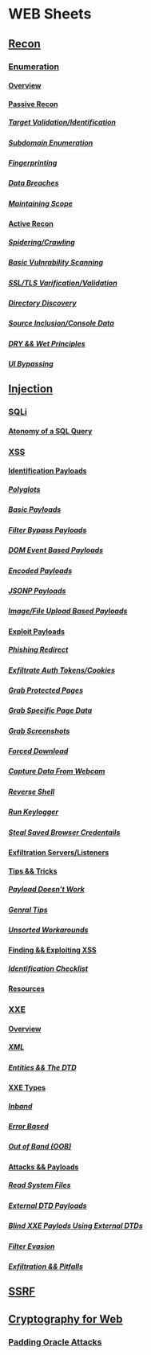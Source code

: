 # WEB Sheets

## [Recon](./Recon)

### [Enumeration](./Recon/Enumeration.md)

#### [Overview](https://github.com/Angus-C-git/SecSheets/blob/master/Web/Recon/Enumeration.md#overview)

#### [Passive Recon](https://github.com/Angus-C-git/SecSheets/blob/master/Web/Recon/Enumeration.md#passive-recon)

##### [Target Validation/Identification](https://github.com/Angus-C-git/SecSheets/blob/master/Web/Recon/Enumeration.md#target-validationidentification)

##### [Subdomain Enumeration](https://github.com/Angus-C-git/SecSheets/blob/master/Web/Recon/Enumeration.md#subdomain-enumeration)

##### [Fingerprinting](https://github.com/Angus-C-git/SecSheets/blob/master/Web/Recon/Enumeration.md#fingerprinting)

##### [Data Breaches](https://github.com/Angus-C-git/SecSheets/blob/master/Web/Recon/Enumeration.md#data-breaches)

##### [Maintaining Scope](https://github.com/Angus-C-git/SecSheets/blob/master/Web/Recon/Enumeration.md#maintaing-scope)

#### [Active Recon](https://github.com/Angus-C-git/SecSheets/blob/master/Web/Recon/Enumeration.md#active-recon)

##### [Spidering/Crawling](https://github.com/Angus-C-git/SecSheets/blob/master/Web/Recon/Enumeration.md#spideringcrawling)

##### [Basic Vulnrability Scanning](https://github.com/Angus-C-git/SecSheets/blob/master/Web/Recon/Enumeration.md#basic-vulnrability-scanning)

##### [SSL/TLS Varification/Validation](https://github.com/Angus-C-git/SecSheets/blob/master/Web/Recon/Enumeration.md#ssltls-varificationvalidation)

##### [Directory Discovery](https://github.com/Angus-C-git/SecSheets/blob/master/Web/Recon/Enumeration.md#directory-discovery)

##### [Source Inclusion/Console Data](https://github.com/Angus-C-git/SecSheets/blob/master/Web/Recon/Enumeration.md#source-inclusionconsole-data)

##### [DRY && Wet Principles](https://github.com/Angus-C-git/SecSheets/blob/master/Web/Recon/Enumeration.md#dry--wet-principles)

##### [UI Bypassing](https://github.com/Angus-C-git/SecSheets/blob/master/Web/Recon/Enumeration.md#ui-bypassing)

## [Injection](./Injection)

### [SQLi](./Injection/SQLI/SQLI.md)

#### [Atonomy of a SQL Query](https://github.com/Angus-C-git/SecSheets/blob/master/Web/Injection/SQLI/SQLI.md#atonomy-of-a-sql-query)

### [XSS](./Injection/XSS/XSS.md)

#### [Identification Payloads](https://github.com/Angus-C-git/SecSheets/blob/master/Web/Injection/XSS/XSS.md#identification-payloads)

##### [Polyglots](https://github.com/Angus-C-git/SecSheets/blob/master/Web/Injection/XSS/XSS.md#polyglots)

##### [Basic Payloads](https://github.com/Angus-C-git/SecSheets/blob/master/Web/Injection/XSS/XSS.md#basic-payloads)

##### [Filter Bypass Payloads](https://github.com/Angus-C-git/SecSheets/blob/master/Web/Injection/XSS/XSS.md#filter-bypass-payloads)

##### [DOM Event Based Payloads](https://github.com/Angus-C-git/SecSheets/blob/master/Web/Injection/XSS/XSS.md#dom-event-based-payloads)

##### [Encoded Payloads](https://github.com/Angus-C-git/SecSheets/blob/master/Web/Injection/XSS/XSS.md#encoded-payloads)

##### [JSONP Payloads](https://github.com/Angus-C-git/SecSheets/blob/master/Web/Injection/XSS/XSS.md#jsonp-payloads)

##### [Image/File Upload Based Payloads](https://github.com/Angus-C-git/SecSheets/blob/master/Web/Injection/XSS/XSS.md#imagefile-upload-based-payloads)

#### [Exploit Payloads](https://github.com/Angus-C-git/SecSheets/blob/master/Web/Injection/XSS/XSS.md#exploit-payloads)

##### [Phishing Redirect](https://github.com/Angus-C-git/SecSheets/blob/master/Web/Injection/XSS/XSS.md#phishing-redirect)

##### [Exfiltrate Auth Tokens/Cookies](https://github.com/Angus-C-git/SecSheets/blob/master/Web/Injection/XSS/XSS.md#exfiltrate-auth-tokenscookies)

##### [Grab Protected Pages](https://github.com/Angus-C-git/SecSheets/blob/master/Web/Injection/XSS/XSS.md#grab-protected-pages)

##### [Grab Specific Page Data](https://github.com/Angus-C-git/SecSheets/blob/master/Web/Injection/XSS/XSS.md#grab-specific-page-data)

##### [Grab Screenshots](https://github.com/Angus-C-git/SecSheets/blob/master/Web/Injection/XSS/XSS.md#grab-screenshots)

##### [Forced Download](https://github.com/Angus-C-git/SecSheets/blob/master/Web/Injection/XSS/XSS.md#forced-download)

##### [Capture Data From Webcam](https://github.com/Angus-C-git/SecSheets/blob/master/Web/Injection/XSS/XSS.md#capture-data-from-webcam)

##### [Reverse Shell](https://github.com/Angus-C-git/SecSheets/blob/master/Web/Injection/XSS/XSS.md#reverse-shell)

##### [Run Keylogger](https://github.com/Angus-C-git/SecSheets/blob/master/Web/Injection/XSS/XSS.md#run-keylogger)

##### [Steal Saved Browser Credentails](https://github.com/Angus-C-git/SecSheets/blob/master/Web/Injection/XSS/XSS.md#steal-saved-browser-credentails)

#### [Exfiltration Servers/Listeners](https://github.com/Angus-C-git/SecSheets/blob/master/Web/Injection/XSS/XSS.md#exfiltration-serverslisteners)

#### [Tips && Tricks](https://github.com/Angus-C-git/SecSheets/blob/master/Web/Injection/XSS/XSS.md#tips--tricks)

##### [Payload Doesn't Work](https://github.com/Angus-C-git/SecSheets/blob/master/Web/Injection/XSS/XSS.md#payload-doesnt-work) 

##### [Genral Tips](https://github.com/Angus-C-git/SecSheets/blob/master/Web/Injection/XSS/XSS.md#genral-tips)

##### [Unsorted Workarounds](https://github.com/Angus-C-git/SecSheets/blob/master/Web/Injection/XSS/XSS.md#unsorted-workarounds)

#### [Finding && Exploiting XSS](https://github.com/Angus-C-git/SecSheets/blob/master/Web/Injection/XSS/XSS.md#finding--exploiting-xss)

##### [Identification Checklist](https://github.com/Angus-C-git/SecSheets/blob/master/Web/Injection/XSS/XSS.md#identification-checklist)

#### [Resources](https://github.com/Angus-C-git/SecSheets/blob/master/Web/Injection/XSS/XSS.md#resources)

### [XXE](./Injection/XXE/XXE.md)

#### [Overview](https://github.com/Angus-C-git/SecSheets/blob/master/Web/Injection/XXE/XXE.md#overview)

##### [XML](https://github.com/Angus-C-git/SecSheets/blob/master/Web/Injection/XXE/XXE.md#xml)

##### [Entities && The DTD](https://github.com/Angus-C-git/SecSheets/blob/master/Web/Injection/XXE/XXE.md#entities--the-dtd)

#### [XXE Types](https://github.com/Angus-C-git/SecSheets/blob/master/Web/Injection/XXE/XXE.md#xxe-types)

##### [Inband](https://github.com/Angus-C-git/SecSheets/blob/master/Web/Injection/XXE/XXE.md#inband)

##### [Error Based](https://github.com/Angus-C-git/SecSheets/blob/master/Web/Injection/XXE/XXE.md#out-of-band-oob)

##### [Out of Band (OOB)](https://github.com/Angus-C-git/SecSheets/blob/master/Web/Injection/XXE/XXE.md#out-of-band-oob)

#### [Attacks && Payloads](https://github.com/Angus-C-git/SecSheets/blob/master/Web/Injection/XXE/XXE.md#attacks--payloads)

##### [Read System Files](https://github.com/Angus-C-git/SecSheets/blob/master/Web/Injection/XXE/XXE.md#read-system-files)

##### [External DTD Payloads](https://github.com/Angus-C-git/SecSheets/blob/master/Web/Injection/XXE/XXE.md#external-dtd-payloads)

##### [Blind XXE Paylods Using External DTDs](https://github.com/Angus-C-git/SecSheets/blob/master/Web/Injection/XXE/XXE.md#blind-xxe-paylods-using-external-dtds)

##### [Filter Evasion](https://github.com/Angus-C-git/SecSheets/blob/master/Web/Injection/XXE/XXE.md#filter-evasion)

##### [Exfiltration && Pitfalls](https://github.com/Angus-C-git/SecSheets/blob/master/Web/Injection/XXE/XXE.md#exfiltration--pitfalls)

## [SSRF](./SSRF/SSRF.md)

## [Cryptography for Web](./Web%20Cryptography)

### [Padding Oracle Attacks](./Web%20Cryptography/Padding%20Oracle.md)